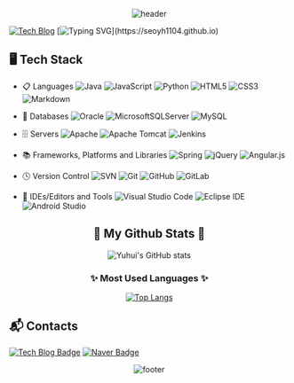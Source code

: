 <div align="center">

![header](https://capsule-render.vercel.app/api?type=waving&&color=gradient&height=280&section=header&text=Hi%20there,%20I'm%20Yuhui.&fontSize=60&desc=Yuhui's%20Dev%20Blog&descSize=16&descAlign=73&animation=twinkling)

</div>

[![Tech Blog](https://img.shields.io/badge/Tech_Blog-DD0B78?style=flat&logo=GitHub%20Sponsors&logoColor=white)](https://seoyh1104.github.io)
[![Typing SVG](https://readme-typing-svg.herokuapp.com?font=Kanit&size=26&color=9600F7&center=true&lines=Hi+there%F0%9F%91%8B%2C+I'm+Yuhui+Seo.)](https://seoyh1104.github.io)


## 🖥 Tech Stack

- 📋 Languages
![Java](https://img.shields.io/badge/java-%23ED8B00.svg?style=flat&logo=java&logoColor=white)
![JavaScript](https://img.shields.io/badge/javascript-%23323330.svg?style=flat&logo=javascript&logoColor=%23F7DF1E)
![Python](https://img.shields.io/badge/python-3670A0?style=flat&logo=python&logoColor=ffdd54)
![HTML5](https://img.shields.io/badge/html5-%23E34F26.svg?style=flat&logo=html5&logoColor=white)
![CSS3](https://img.shields.io/badge/css3-%231572B6.svg?style=flat&logo=css3&logoColor=white)
![Markdown](https://img.shields.io/badge/markdown-%23000000.svg?style=flat&logo=markdown&logoColor=white)

<!--
![PHP](https://img.shields.io/badge/php-%23777BB4.svg?style=flat&logo=php&logoColor=white)
![PowerShell](https://img.shields.io/badge/PowerShell-%235391FE.svg?style=flat&logo=powershell&logoColor=white)
![Ruby](https://img.shields.io/badge/ruby-%23CC342D.svg?style=flat&logo=ruby&logoColor=white)
-->

- 💾 Databases
![Oracle](https://img.shields.io/badge/oracle-%23ED8B00.svg?style=flat&logo=oracle&logoColor=white)
![MicrosoftSQLServer](https://img.shields.io/badge/Microsoft%20SQL%20Sever-CC2927?style=flat&logo=microsoft%20sql%20server&logoColor=white)
![MySQL](https://img.shields.io/badge/mysql-%2300f.svg?style=flat&logo=mysql&logoColor=white)

- 🗄️ Servers
![Apache](https://img.shields.io/badge/apache-%23D42029.svg?style=flat&logo=apache&logoColor=white)
![Apache Tomcat](https://img.shields.io/badge/apache%20tomcat-%23F8DC75.svg?style=flat&logo=apache-tomcat&logoColor=black)
![Jenkins](https://img.shields.io/badge/jenkins-%232C5263.svg?style=flat&logo=jenkins&logoColor=white)

- 📚 Frameworks, Platforms and Libraries
![Spring](https://img.shields.io/badge/spring-%236DB33F.svg?style=flat&logo=spring&logoColor=white)
![jQuery](https://img.shields.io/badge/jquery-%230769AD.svg?style=flat&logo=jquery&logoColor=white)
![Angular.js](https://img.shields.io/badge/angular.js-%23E23237.svg?style=flat&logo=angularjs&logoColor=white)

- 🕓 Version Control
![SVN](https://img.shields.io/badge/svn-%23ED8B00.svg?style=flat&logo=svn&logoColor=white)
![Git](https://img.shields.io/badge/git-%23F05033.svg?style=flat&logo=git&logoColor=white)
![GitHub](https://img.shields.io/badge/github-%23121011.svg?style=flat&logo=github&logoColor=white)
![GitLab](https://img.shields.io/badge/gitlab-%23181717.svg?style=flat&logo=gitlab&logoColor=white)

- 📝 IDEs/Editors and Tools
![Visual Studio Code](https://img.shields.io/badge/Visual%20Studio%20Code-0078d7.svg?style=flat&logo=visual-studio-code&logoColor=white)
![Eclipse IDE](https://img.shields.io/badge/Eclipse%20IDE-2C2255.svg?&style=flat&logo=Eclipse%20IDE&logoColor=white)
![Android Studio](https://img.shields.io/badge/Android%20Studio-3DDC84.svg?style=flat&logo=android-studio&logoColor=white)
<!-- ![Eclipse](https://img.shields.io/badge/Eclipse-FE7A16.svg?style=flat&logo=Eclipse&logoColor=white) -->

<!--
- 🎛️ Operating System
![Windows](https://img.shields.io/badge/Windows-0078D6?style=flat&logo=windows&logoColor=white)
![Android](https://img.shields.io/badge/Android-3DDC84?style=flatlogo=android&logoColor=white)
![Cent OS](https://img.shields.io/badge/cent%20os-002260?style=flatlogo=centos&logoColor=F0F0F0)
![Linux](https://img.shields.io/badge/Linux-FCC624?style=flat&logo=linux&logoColor=black)
![Ubuntu](https://img.shields.io/badge/Ubuntu-E95420?style=flat&logo=ubuntu&logoColor=white)

- 💻 ML/DL
![NumPy](https://img.shields.io/badge/numpy-%23013243.svg?style=flat&logo=numpy&logoColor=white)
![Pandas](https://img.shields.io/badge/pandas-%23150458.svg?style=flat&logo=pandas&logoColor=white)

- 🏢 Office
![Microsoft](https://img.shields.io/badge/Microsoft-0078D4?style=flat&logo=microsoft&logoColor=white)

- 🎨 Design
![Adobe](https://img.shields.io/badge/adobe-%23FF0000.svg?style=flat&logo=adobe&logoColor=white)
-->

<div align="center">

## 👑 My Github Stats 👑
![Yuhui's GitHub stats](https://github-readme-stats.vercel.app/api?username=seoyh1104&show_icons=true&theme=radical)

### ✨ Most Used Languages ✨
[![Top Langs](https://github-readme-stats.vercel.app/api/top-langs/?username=seoyh1104&layout=compact&theme=radical)](https://github.com/seoyh1104/seoyh1104.github.io)

</div>

## 📬 Contacts
[![Tech Blog Badge](http://img.shields.io/badge/-Tech%20Blog-black?style=flat&logo=github&link=https://soo-vely-dev.tistory.com/)](https://seoyh1104.github.io)
[![Naver Badge](https://img.shields.io/badge/Naver-03C75A?style=flat&logo=Naver&logoColor=white&link=mailto:seoyh1104@naver.com)](mailto:seoyh1104@naver.com)

<div align="center">

![footer](https://capsule-render.vercel.app/api?section=footer)

</div>

<!--
**seoyh1104/seoyh1104** is a ✨ _special_ ✨ repository because its `README.md` (this file) appears on your GitHub profile.

Here are some ideas to get you started:

- 🔭 I’m currently working on ...
- 🌱 I’m currently learning ...
- 👯 I’m looking to collaborate on ...
- 🤔 I’m looking for help with ...
- 💬 Ask me about ...
- 📫 How to reach me: ...
- 😄 Pronouns: ...
- ⚡ Fun fact: ...
-->
